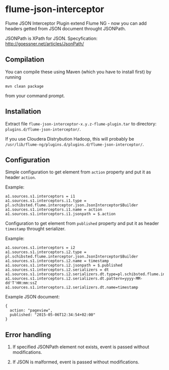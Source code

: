 # flume-json-interceptor

Flume JSON Interceptor Plugin extend Flume NG - now you can add headers getted from JSON document throught JSONPath.

JSONPath is XPath for JSON. Specyfication: http://goessner.net/articles/JsonPath/ 

## Compilation

You can compile these using Maven (which you have to install first) by running

```
mvn clean package
```

from your command prompt.

## Installation

Extract file `flume-json-interceptor-x.y.z-flume-plugin.tar` to directory: `plugins.d/flume-json-interceptor/`.

If you use Cloudera Distrybution Hadoop, this will probably be `/usr/lib/flume-ng/plugins.d/plugins.d/flume-json-interceptor/`.

## Configuration

Simple configuration to get element from `action` property and put it as header `action`.

Example:

```
a1.sources.s1.interceptors = i1
a1.sources.s1.interceptors.i1.type = pl.schibsted.flume.interceptor.json.JsonInterceptor$Builder
a1.sources.s1.interceptors.i1.name = action
a1.sources.s1.interceptors.i1.jsonpath = $.action
```

Configuration to get element from `published` property and put it as header `timestamp` throught serializer.

Example:

```
a1.sources.s1.interceptors = i2
a1.sources.s1.interceptors.i2.type = pl.schibsted.flume.interceptor.json.JsonInterceptor$Builder
a1.sources.s1.interceptors.i2.name = timestamp
a1.sources.s1.interceptors.i2.jsonpath = $.published
a1.sources.s1.interceptors.i2.serializers = dt
a1.sources.s1.interceptors.i2.serializers.dt.type=pl.schibsted.flume.interceptor.json.JsonInterceptorMillisSerializer
a1.sources.s1.interceptors.i2.serializers.dt.pattern=yyyy-MM-dd'T'HH:mm:ssZ
a1.sources.s1.interceptors.i2.serializers.dt.name=timestamp
```

Example JSON document:

```
{
  action: "pageview",
  published: "2015-05-06T12:34:54+02:00"
}
```

## Error handling

1. If specified JSONPath element not exists, event is passed without modifications.

2. If JSON is malformed, event is passed without modifications.




